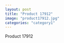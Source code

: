 ```yaml
---
layout: post
title: "Product 17912"
image: "product17912.jpg"
categories: "category1"
---
```

Product 17912
